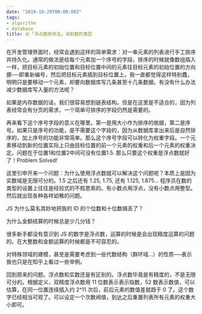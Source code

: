 ```yaml
---
date: "2019-10-29T00:00:00Z"
tags:
- algorithm
- database
title: 从「浮点数排序法」说到数的类型
---
```


在开发管理界面时，经常会遇到这样的简单需求：对一串元素的列表进行手工排序并持久化。通常的做法是给每个元素加一个序号的字段，排序的时候就像数组插入一样，把目标元素的初始位置和目标位置中间的元素往目标元素的初始位置的方向挪──即重新编号，然后把目标元素插到目标位置上。我一直都觉得这样特别蠢，明明只是要移动一个元素，却要向数据库写几条甚至十几条数据。有没有什么办法减少数据库写入量的方法呢？

如果是内存数据的话，我们很容易想到链表结构。但是在这里是不适合的，因为列表经常会有分页的需求，一个简单可排序的字段仍然是需要的。

再来看下这个序号字段的意义在哪里。第一是用大小作为排序的依据，第二是序号。如果只是序号的功能，是不需要这个字段的，因为从数据库拿出来后是自然排序的，加上序号的功能非常简单。那么这个序号字段可以转化为权重字段。一个元素移动到新的位置实际上只由目标位置的前一个元素的权重和后一个元素的权重决定。问题在于位置1和位置2中间可没有位置1.5. 那么只要这个权重是浮点数就好了！Problem Solved!

这里引申开来一个问题：为什么使用浮点数就可以解决这个问题呢？本质上是因为实数域是无限可分的。1.5 之后还有 1.25, 1.75, 还有 1.125, 1.875... 程序员在数的类型的设置上往往是经验式的不假思索的。有小数点用浮点，没有小数点用整型。然后就出现各种各样幼稚的问题。

JS 为什么莫名其妙地把我的 ID 的个位数和十位数搞丢了？

为什么金额结算的时候总是少几分钱？

很多新手都没有意识到 JS 的数字是浮点数，运算的时候是会出现精度运算的问题的。在大整数和金额运算的时候都是不可容忍的。

对特殊领域的建模，甚至是需要考虑到一些代数结构（群环域…）的性质──表示我也只是在知乎上看过一些举例。

回到原来的问题。浮点数和实数还是有区别的。浮点数毕竟是有精度的，不是无限可分的。根据定义，双精度浮点数用 11 位数表示表示指数，52  数表示数值，可以估算，在同一位置连续插入约 2^11 次后，前后元素的数值差就趋于 0 了。这个数字已经相当可观了。可以设定一个次数阀值，到达之后重置列表所有元素的权重大小即可。
